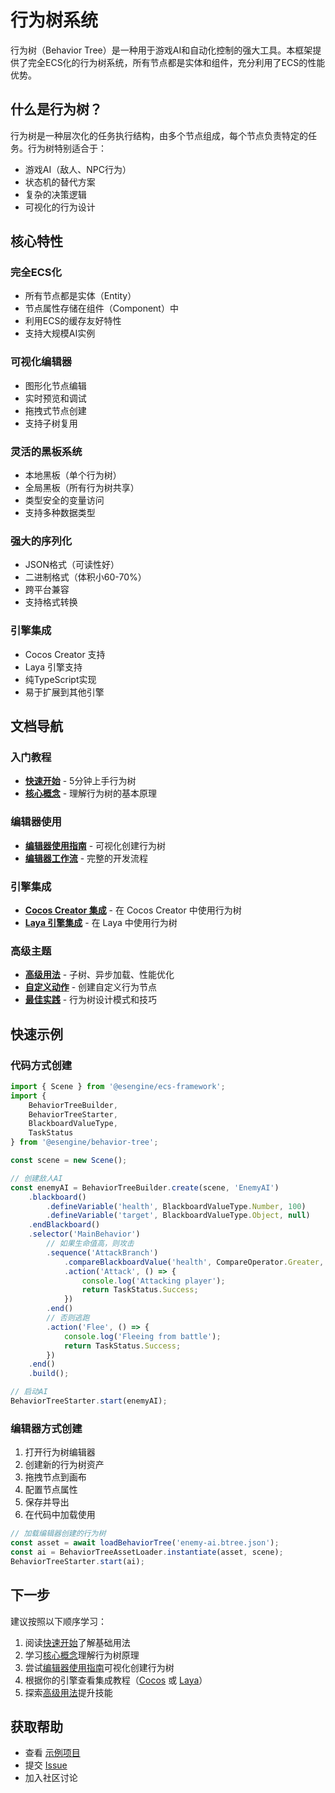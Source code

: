 # 行为树系统

行为树（Behavior Tree）是一种用于游戏AI和自动化控制的强大工具。本框架提供了完全ECS化的行为树系统，所有节点都是实体和组件，充分利用了ECS的性能优势。

## 什么是行为树？

行为树是一种层次化的任务执行结构，由多个节点组成，每个节点负责特定的任务。行为树特别适合于：

- 游戏AI（敌人、NPC行为）
- 状态机的替代方案
- 复杂的决策逻辑
- 可视化的行为设计

## 核心特性

### 完全ECS化
- 所有节点都是实体（Entity）
- 节点属性存储在组件（Component）中
- 利用ECS的缓存友好特性
- 支持大规模AI实例

### 可视化编辑器
- 图形化节点编辑
- 实时预览和调试
- 拖拽式节点创建
- 支持子树复用

### 灵活的黑板系统
- 本地黑板（单个行为树）
- 全局黑板（所有行为树共享）
- 类型安全的变量访问
- 支持多种数据类型

### 强大的序列化
- JSON格式（可读性好）
- 二进制格式（体积小60-70%）
- 跨平台兼容
- 支持格式转换

### 引擎集成
- Cocos Creator 支持
- Laya 引擎支持
- 纯TypeScript实现
- 易于扩展到其他引擎

## 文档导航

### 入门教程

- **[快速开始](./getting-started.md)** - 5分钟上手行为树
- **[核心概念](./core-concepts.md)** - 理解行为树的基本原理

### 编辑器使用

- **[编辑器使用指南](./editor-guide.md)** - 可视化创建行为树
- **[编辑器工作流](./editor-workflow.md)** - 完整的开发流程

### 引擎集成

- **[Cocos Creator 集成](./cocos-integration.md)** - 在 Cocos Creator 中使用行为树
- **[Laya 引擎集成](./laya-integration.md)** - 在 Laya 中使用行为树

### 高级主题

- **[高级用法](./advanced-usage.md)** - 子树、异步加载、性能优化
- **[自定义动作](./custom-actions.md)** - 创建自定义行为节点
- **[最佳实践](./best-practices.md)** - 行为树设计模式和技巧

## 快速示例

### 代码方式创建

```typescript
import { Scene } from '@esengine/ecs-framework';
import {
    BehaviorTreeBuilder,
    BehaviorTreeStarter,
    BlackboardValueType,
    TaskStatus
} from '@esengine/behavior-tree';

const scene = new Scene();

// 创建敌人AI
const enemyAI = BehaviorTreeBuilder.create(scene, 'EnemyAI')
    .blackboard()
        .defineVariable('health', BlackboardValueType.Number, 100)
        .defineVariable('target', BlackboardValueType.Object, null)
    .endBlackboard()
    .selector('MainBehavior')
        // 如果生命值高，则攻击
        .sequence('AttackBranch')
            .compareBlackboardValue('health', CompareOperator.Greater, 50)
            .action('Attack', () => {
                console.log('Attacking player');
                return TaskStatus.Success;
            })
        .end()
        // 否则逃跑
        .action('Flee', () => {
            console.log('Fleeing from battle');
            return TaskStatus.Success;
        })
    .end()
    .build();

// 启动AI
BehaviorTreeStarter.start(enemyAI);
```

### 编辑器方式创建

1. 打开行为树编辑器
2. 创建新的行为树资产
3. 拖拽节点到画布
4. 配置节点属性
5. 保存并导出
6. 在代码中加载使用

```typescript
// 加载编辑器创建的行为树
const asset = await loadBehaviorTree('enemy-ai.btree.json');
const ai = BehaviorTreeAssetLoader.instantiate(asset, scene);
BehaviorTreeStarter.start(ai);
```

## 下一步

建议按照以下顺序学习：

1. 阅读[快速开始](./getting-started.md)了解基础用法
2. 学习[核心概念](./core-concepts.md)理解行为树原理
3. 尝试[编辑器使用指南](./editor-guide.md)可视化创建行为树
4. 根据你的引擎查看集成教程（[Cocos](./cocos-integration.md) 或 [Laya](./laya-integration.md)）
5. 探索[高级用法](./advanced-usage.md)提升技能

## 获取帮助

- 查看 [示例项目](https://github.com/esengine/ecs-framework/tree/master/examples)
- 提交 [Issue](https://github.com/esengine/ecs-framework/issues)
- 加入社区讨论
